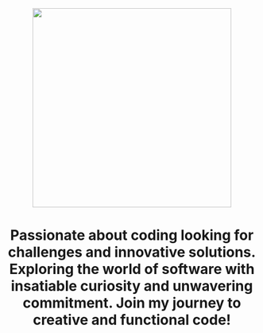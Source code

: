 <div id="header" align="center">
   <img src="https://media.giphy.com/media/26tn33aiTi1jkl6H6/giphy.gif?cid=790b7611kmkpdgea4s60kxec9nwj8q7e6lxsyyc4wkampsu7&ep=v1_gifs_search&rid=giphy.gif&ct=g" width="400" />
   <h1 align="center>Hi ✌️​, im MakDev</h1>
   </h3 align="center">Passionate about coding looking for challenges and innovative solutions. Exploring the world of software with insatiable curiosity and unwavering commitment. Join my journey to creative and functional code!
   </h3>
</div>

